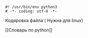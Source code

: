 ```
 
#! /usr/bin/env python3
# -*- coding: utf-8 -*-        

```
 Кодировка файла ( Нужна для linux)
 
 
[[Словарь по python]]